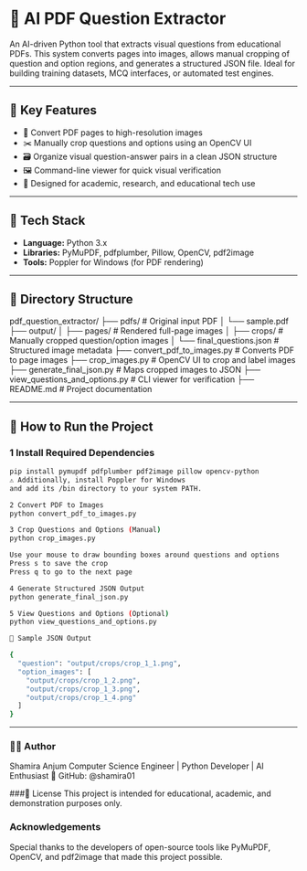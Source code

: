 # 🧠 AI PDF Question Extractor

An AI-driven Python tool that extracts visual questions from educational PDFs. This system converts pages into images, allows manual cropping of question and option regions, and generates a structured JSON file. Ideal for building training datasets, MCQ interfaces, or automated test engines.

---

## 📌 Key Features

- 📄 Convert PDF pages to high-resolution images  
- ✂️ Manually crop questions and options using an OpenCV UI  
- 🗃 Organize visual question-answer pairs in a clean JSON structure  
- 🖼 Command-line viewer for quick visual verification  
- 💼 Designed for academic, research, and educational tech use  

---

## 🧰 Tech Stack

- **Language:** Python 3.x  
- **Libraries:** PyMuPDF, pdfplumber, Pillow, OpenCV, pdf2image  
- **Tools:** Poppler for Windows (for PDF rendering)  

---

## 📁 Directory Structure

pdf_question_extractor/
├── pdfs/ # Original input PDF
│ └── sample.pdf
├── output/
│ ├── pages/ # Rendered full-page images
│ ├── crops/ # Manually cropped question/option images
│ └── final_questions.json # Structured image metadata
├── convert_pdf_to_images.py # Converts PDF to page images
├── crop_images.py # OpenCV UI to crop and label images
├── generate_final_json.py # Maps cropped images to JSON
├── view_questions_and_options.py # CLI viewer for verification
├── README.md # Project documentation

---

## 🚀 How to Run the Project

### 1️ Install Required Dependencies

```bash
pip install pymupdf pdfplumber pdf2image pillow opencv-python
⚠️ Additionally, install Poppler for Windows
and add its /bin directory to your system PATH.

2️ Convert PDF to Images
python convert_pdf_to_images.py

3️ Crop Questions and Options (Manual)
python crop_images.py

Use your mouse to draw bounding boxes around questions and options
Press s to save the crop
Press q to go to the next page

4️ Generate Structured JSON Output
python generate_final_json.py

5️ View Questions and Options (Optional)
python view_questions_and_options.py

📌 Sample JSON Output

{
  "question": "output/crops/crop_1_1.png",
  "option_images": [
    "output/crops/crop_1_2.png",
    "output/crops/crop_1_3.png",
    "output/crops/crop_1_4.png"
  ]
}
```
---

### 👩‍💻 Author
Shamira Anjum
Computer Science Engineer | Python Developer | AI Enthusiast
🔗 GitHub: @shamira01

###📄 License
This project is intended for educational, academic, and demonstration purposes only.

### Acknowledgements
Special thanks to the developers of open-source tools like PyMuPDF, OpenCV, and pdf2image that made this project possible.
